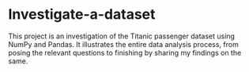 # Investigate-a-dataset

This project is an investigation of the Titanic passenger dataset using NumPy and Pandas. It illustrates the entire data analysis process, from posing the relevant questions to finishing by sharing my findings on the same.
